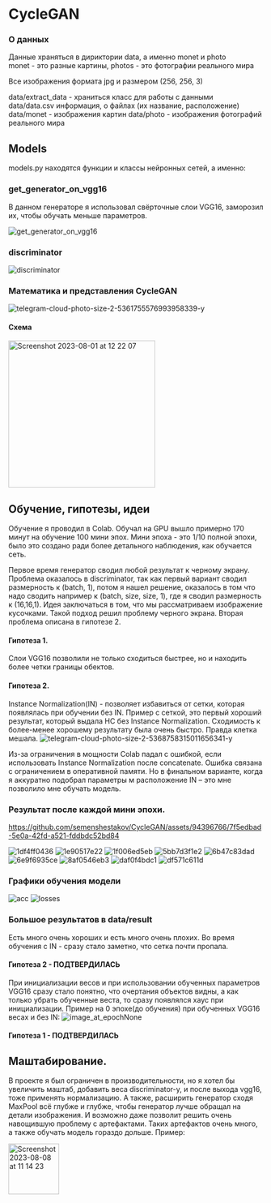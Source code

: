 # CycleGAN


### О данных
Данные храняться в дириктории data, а именно monet и photo \
monet - это разные картины, photos - это фотографии реального мира

Все изображения формата jpg и размером (256, 256, 3)

data/extract_data - храниться класс для работы с данными \
data/data.csv информация, о файлах (их название, расположение)
data/monet - изображения картин 
data/photo - изображения фотографий реального мира


## Models
models.py находятся функции и классы нейронных сетей, а именно:

### get_generator_on_vgg16
В данном генераторе я использовал свёрточные слои VGG16, заморозил их, чтобы обучать меньше параметров.

![get_generator_on_vgg16](https://github.com/semenshestakov/CycleGAN/assets/94396766/34a8d319-d40c-44aa-b82d-3ffa3138631c)

### discriminator
![discriminator](https://github.com/semenshestakov/CycleGAN/assets/94396766/6c4bfe6d-81eb-4ae9-ba99-5ba373b78c42)

### Математика и представления CycleGAN
![telegram-cloud-photo-size-2-5361755576993958339-y](https://github.com/semenshestakov/CycleGAN/assets/94396766/478f15cb-c709-489c-9926-bf16a4b2bda9)

#### Схема
<img width="290" alt="Screenshot 2023-08-01 at 12 22 07" src="https://github.com/semenshestakov/CycleGAN/assets/94396766/19ec1c7b-fab1-40dd-a055-524fa4add958">


## Обучение, гипотезы, идеи 
Обучение я проводил в Сolab. Обучал на GPU вышло примерно 170 минут на обучение 100 мини эпох.
Мини эпоха - это 1/10 полной эпохи, было это создано ради более детального наблюдения, как обучается сеть.

Первое время генератор сводил любой результат к черному экрану. Проблема оказалось в discriminator, так как первый вариант сводил размерность к (batch, 1), потом я нашел решение, оказалось в том что надо сводить например к (batch, size, size, 1), где я сводил размерность к (16,16,1). Идея заключаться в том, что мы рассматриваем изображение кусочками. Такой подход решил проблему черного экрана. Вторая проблема описана в гипотезе 2.

#### Гипотеза 1.
Слои VGG16 позволили не только сходиться быстрее, но и находить более четки границы обектов.


#### Гипотеза 2.
Instance Normalization(IN) - позволяет избавиться от сетки, которая появлялась при обучении без IN.
Пример с сеткой, это первый хороший результат, который выдала НС без Instance Normalization. Сходимость к более-менее хорошему результату была очень быстро. Правда клетка мешала. 
![telegram-cloud-photo-size-2-5368758315011656341-y](https://github.com/semenshestakov/CycleGAN/assets/94396766/a621a5a0-b033-41b0-a85a-83221198f629)

Из-за ограничения в мощности Colab падал с ошибкой, если использовать Instance Normalization после concatenate. Ошибка связана с ограничением в оперативной памяти. 
Но в финальном варианте, когда я аккуратно подобрал параметры м расположение IN – это мне позволило мне обучать модель.

### Результат после каждой мини эпохи.


https://github.com/semenshestakov/CycleGAN/assets/94396766/7f5edbad-5e0a-42fd-a521-fddbdc52bd84


![1df4ff0436](https://github.com/semenshestakov/CycleGAN/assets/94396766/3f858a18-6f45-4ec2-a25b-3fc70351a283)
![1e90517e22](https://github.com/semenshestakov/CycleGAN/assets/94396766/24c5e197-5797-4e55-808a-ac8b4135a1d8)
![1f006ed5eb](https://github.com/semenshestakov/CycleGAN/assets/94396766/5fa3120a-47cc-4855-9f3e-5db852a1970f)
![5bb7d3f1e2](https://github.com/semenshestakov/CycleGAN/assets/94396766/c71950a4-968e-4e7a-a537-67d019984a02)
![6b47c83dad](https://github.com/semenshestakov/CycleGAN/assets/94396766/00df1a0f-619d-40be-bd94-6a5df47149f8)
![6e9f6935ce](https://github.com/semenshestakov/CycleGAN/assets/94396766/9f73d859-810d-4d54-ac49-001d13fd1866)
![8af0546eb3](https://github.com/semenshestakov/CycleGAN/assets/94396766/ec5b8398-e7d0-4e8c-a1d5-7c0fc682af7c)
![daf0f4bdc1](https://github.com/semenshestakov/CycleGAN/assets/94396766/e579ac3a-5075-45bc-8080-11edbc87ba79)
![df571c611d](https://github.com/semenshestakov/CycleGAN/assets/94396766/c8530dc4-b167-4b90-94b3-8294082a14e8)

### Графики обучения модели
![acc](https://github.com/semenshestakov/CycleGAN/assets/94396766/bbac9447-b334-4d11-969e-197565359f95)
![losses](https://github.com/semenshestakov/CycleGAN/assets/94396766/c2008e71-7ce2-4184-9919-2ab36ede37fa)



### Большое результатов в data/result

Есть много очень хороших и есть много очень плохих. Во время обучения с IN - сразу стало заметно, что сетка почти пропала.
#### Гипотеза 2 - ПОДТВЕРДИЛАСЬ

При инициализации весов и при использовании обученных параметров VGG16 сразу стало понятно, что очертания объектов видны, а как только убрать обученные веста, то сразу появлялся хаус при инициализации. Пример на 0 эпохе(до обучения) при обученных VGG16 весах и без IN:
![image_at_epochNone](https://github.com/semenshestakov/CycleGAN/assets/94396766/ba2a9df3-1db7-48cd-b1d0-abb84c87244c)
#### Гипотеза 1 - ПОДТВЕРДИЛАСЬ

## Маштабирование.
В проекте я был ограничен в производительности, но я хотел бы увеличить маштаб, добавить веса discriminator-у, и после выхода vgg16, тоже применять нормализацию. А также, расширить генератор сходя MaxPool всё глубже и глубже, чтобы генератор лучше обращал на детали изображения. И возможно даже позволит решить очень навощившую проблему с артефактами. Таких артефактов очень много, а также обучать модель гораздо дольше. Пример:

<img width="100" alt="Screenshot 2023-08-08 at 11 14 23" src="https://github.com/semenshestakov/CycleGAN/assets/94396766/efd022b8-041d-4612-a4cf-50427e6174aa">























































